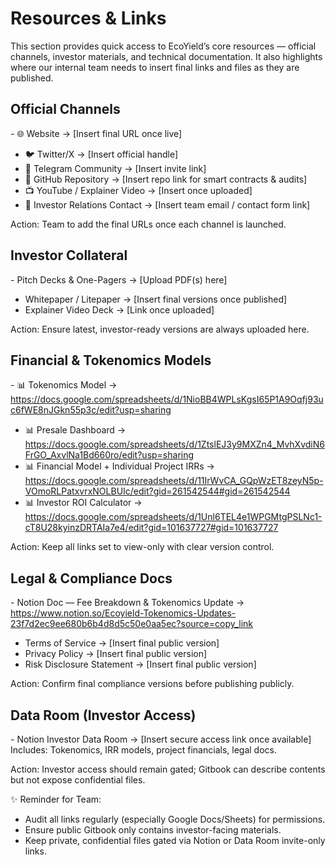 # Resources & Links

This section provides quick access to EcoYield’s core resources —
official channels, investor materials, and technical documentation. It
also highlights where our internal team needs to insert final links and
files as they are published.

## Official Channels

\- 🌐 Website → \[Insert final URL once live\]  
- 🐦 Twitter/X → \[Insert official handle\]  
- 💬 Telegram Community → \[Insert invite link\]  
- 📖 GitHub Repository → \[Insert repo link for smart contracts &
audits\]  
- 📺 YouTube / Explainer Video → \[Insert once uploaded\]  
- 📧 Investor Relations Contact → \[Insert team email / contact form
link\]

Action: Team to add the final URLs once each channel is launched.

## Investor Collateral

\- Pitch Decks & One-Pagers → \[Upload PDF(s) here\]  
- Whitepaper / Litepaper → \[Insert final versions once published\]  
- Explainer Video Deck → \[Link once uploaded\]

Action: Ensure latest, investor-ready versions are always uploaded here.

## Financial & Tokenomics Models

\- 📊 Tokenomics Model →
https://docs.google.com/spreadsheets/d/1NioBB4WPLsKgsI65P1A9Oqfj93uc6fWE8nJGkn55p3c/edit?usp=sharing  
- 📊 Presale Dashboard →
https://docs.google.com/spreadsheets/d/1ZtslEJ3y9MXZn4_MvhXvdiN6FrGO_AxvlNa1Bd660ro/edit?usp=sharing  
- 📊 Financial Model + Individual Project IRRs →
https://docs.google.com/spreadsheets/d/11IrWvCA_GQpWzET8zeyN5p-VOmoRLPatxvrxNOLBUIc/edit?gid=261542544#gid=261542544  
- 📊 Investor ROI Calculator →
https://docs.google.com/spreadsheets/d/1Unl6TEL4e1WPGMtgPSLNc1-cT8U28kyinzDRTAIa7e4/edit?gid=101637727#gid=101637727

Action: Keep all links set to view-only with clear version control.

## Legal & Compliance Docs

\- Notion Doc — Fee Breakdown & Tokenomics Update →
https://www.notion.so/Ecoyield-Tokenomics-Updates-23f7d2ec9ee680b6b4d8d5c50e0aa5ec?source=copy_link  
- Terms of Service → \[Insert final public version\]  
- Privacy Policy → \[Insert final public version\]  
- Risk Disclosure Statement → \[Insert final public version\]

Action: Confirm final compliance versions before publishing publicly.

## Data Room (Investor Access)

\- Notion Investor Data Room → \[Insert secure access link once
available\]  
Includes: Tokenomics, IRR models, project financials, legal docs.

Action: Investor access should remain gated; Gitbook can describe
contents but not expose confidential files.

✨ Reminder for Team:  
- Audit all links regularly (especially Google Docs/Sheets) for
permissions.  
- Ensure public Gitbook only contains investor-facing materials.  
- Keep private, confidential files gated via Notion or Data Room
invite-only links.
